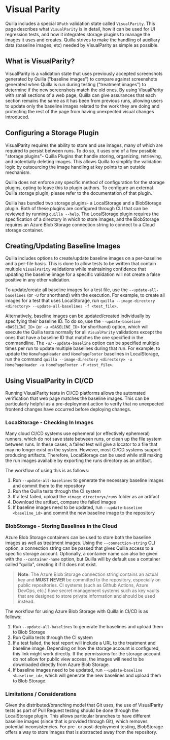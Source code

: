 # Visual Parity

Quilla includes a special `XPath` validation state called `VisualParity`. This page describes what `VisualParity` is in detail, how it can be used for UI regression tests, and how it integrates storage plugins to manage the images it uses and creates. Quilla strives to make the handling of auxiliary data (baseline images, etc) needed by VisualParity as simple as possible.

## What is VisualParity?

VisualParity is a validation state that uses previously accepted screenshots generated by Quilla ("baseline images") to compare against screenshots generated when Quilla is run during testing ("treatment images") to determine if the new screenshots match the old ones. By using VisualParity with small sections of a web page, Quilla can give assurances that each section remains the same as it has been from previous runs, allowing users to update only the baseline images related to the work they are doing and protecting the rest of the page from having unexpected visual changes introduced.

## Configuring a Storage Plugin

VisualParity requires the ability to store and use images, many of which are required to persist between runs. To do so, it uses one of a few possible "storage plugins"- Quilla Plugins that handle storing, organizing, retrieving, and potentially deleting images. This allows Quilla to simplify the validation logic by outsourcing the image handling at key points to an outside mechanism.

Quilla does not enforce any specific method of configuration for the storage plugins, opting to leave this to plugin authors. To configure an external Quilla storage plugin, please refer to the documentation of that plugin.

Quilla has bundled two storage plugins- a LocalStorage and a BlobStorage plugin. Both of these plugins are configured through CLI that can be reviewed by running `quilla --help`. The LocalStorage plugin requires the specification of a directory in which to store images, and the BlobStorage requires an Azure Blob Storage connection string to connect to a Cloud storage container.

## Creating/Updating Baseline Images

Quilla includes options to create/update baseline images on a per-baseline and a per-file basis. This is done to allow tests to be written that contain multiple `VisualParity` validations while maintaining confidence that updating the baseline image for a specific validation will not create a false positive in any other validation.

To update/create all baseline images for a test file, use the `--update-all-baselines` (or `-U` for shorthand) with the execution. For example, to create all images for a test that uses LocalStorage, run `quilla --image-directory <directory> --update-all-baselines -f <test_file>`.

Alternatively, baseline images can be updated/created individually by specifying their baseline ID. To do so, use the `--update-baseline <BASELINE_ID>` (or `-u <BASELINE_ID>` for shorthand) option, which will execute the Quilla tests normally for all `VisualParity` validations except the ones that have a baseline ID that matches the one specified in the commandline. The `-u/--update-baseline` option can be specified multiple times per run to update multiple baselines during that run. For example, to update the `HomePageHeader` and `HomePageFooter` baselines in LocalStorage, run the command `quilla --image-directory <directory> -u HomePageHeader -u HomePageFooter -f <test_file>`.

## Using VisualParity in CI/CD

Running VisualParity tests in CI/CD platforms allows the automated verification that web page matches the baseline images. This can be particularly helpful as a pre-deployment action to verify that no unexpected frontend changes have occurred before deploying chanegs.

### LocalStorage - Checking In Images

Many cloud CI/CD systems use ephemeral (or effectively ephemeral) runners, which do not save state between runs, or clean up the file system between runs. In these cases, a failed test will give a locator to a file that may no longer exist on the system. However, most CI/CD systems support producing artifacts. Therefore, LocalStorage can be used while still making the run images available by exporting the runs directory as an artifact.

The workflow of using this is as follows:

1. Run `--update-all-baselines` to generate the necessary baseline images and commit them to the repository
1. Run the Quilla tests through the CI system
1. If a test failed, upload the `<image_directory>/runs` folder as an artifact
1. Download the artifact, compare the failed images
1. If baseline images need to be updated, run `--update-baseline <baseline_id>` and commit the new baseline image to the repository

### BlobStorage - Storing Baselines in the Cloud

Azure Blob Storage containers can be used to store both the baseline images as well as treatment images. Using the `--connection-string` CLI option, a connection string can be passed that gives Quilla access to a specific storage account. Optionally, a container name can also be given with the `--container-name` option, but Quilla will by default use a container called "quilla", creating it if it does not exist.

> **Note**: The Azure Blob Storage connection string contains an actual key and **MUST NEVER** be committed to the repository, especially on public repositories. CI systems (such as Github Actions, Azure DevOps, etc.) have secret management systems such as key vaults that are designed to store private information and should be used instead.

The workflow for using Azure Blob Storage with Quilla in CI/CD is as follows:

1. Run `--update-all-baselines` to generate the baselines and upload them to Blob Storage
1. Run Quilla tests through the CI system
1. If a test failed, the test report will include a URL to the treatment and baseline image. Depending on how the storage account is configured, this link might work directly. If the permissions for the storage account do not allow for public view access, the images will need to be downloaded directly from Azure Blob Storage.
1. If baseline images need to be updated, run `--update-baseline <baseline_id>`, which will generate the new baselines and upload them to Blob Storage.

### Limitations / Considerations

Given the distributed/branching model that Git uses, the use of VisualParity tests as part of Pull Request testing should be done through the LocalStorage plugin. This allows particular branches to have different baseline images (since that is provided through Git), which removes potential inconsistencies. For pre- or post-deployment testing, BlobStorage offers a way to store images that is abstracted away from the repository.
